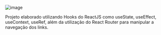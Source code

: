 ![image](https://user-images.githubusercontent.com/98494814/178815271-e1634cd0-2107-4538-b449-11242251b51e.png)

Projeto elaborado utilizando Hooks do ReactJS como useState, useEffect, useContext, useRef, além da utilização do React Router para manipular a navegação dos links.
